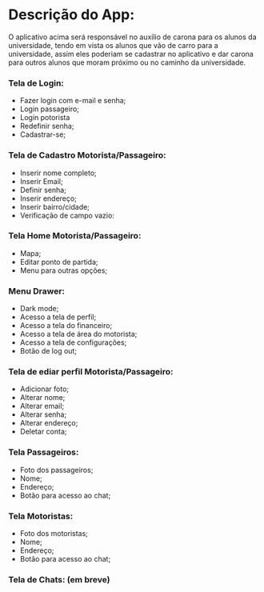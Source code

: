 # Descrição do App:
<p>O aplicativo acima será responsável no auxílio de carona para os alunos da universidade, tendo em vista os alunos que vão de carro para a universidade, assim eles poderiam se cadastrar no aplicativo e dar carona para outros alunos que moram próximo ou no caminho da universidade.</p>

### Tela de Login:
- Fazer login com e-mail e senha;
- Login passageiro;
- Login potorista
- Redefinir senha;
- Cadastrar-se;

### Tela de Cadastro Motorista/Passageiro:
- Inserir nome completo;
- Inserir Email;
- Definir senha;
- Inserir endereço;
- Inserir bairro/cidade;
- Verificação de campo vazio:

### Tela Home Motorista/Passageiro:
- Mapa;
- Editar ponto de partida;
- Menu para outras opções;

### Menu Drawer:
- Dark mode;
- Acesso a tela de perfil;
- Acesso a tela do financeiro;
- Acesso a tela de área do motorista;
- Acesso a tela de configurações;
- Botão de log out;

### Tela de ediar perfil Motorista/Passageiro:
- Adicionar foto;
- Alterar nome;
- Alterar email;
- Alterar senha;
- Alterar endereço;
- Deletar conta;

### Tela Passageiros:
- Foto dos passageiros;
- Nome;
- Endereço;
- Botão para acesso ao chat;

### Tela Motoristas:
- Foto dos motoristas;
- Nome;
- Endereço;
- Botão para acesso ao chat;
  
### Tela de Chats: (em breve)


  
  
